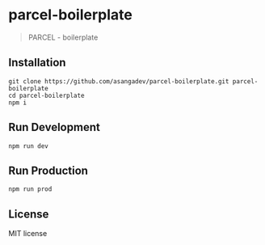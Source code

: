 # parcel-boilerplate

> PARCEL - boilerplate

## Installation
```
git clone https://github.com/asangadev/parcel-boilerplate.git parcel-boilerplate
cd parcel-boilerplate
npm i
```

## Run Development
```
npm run dev
```

## Run Production
```
npm run prod
```

## License

MIT license
